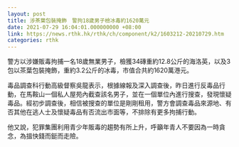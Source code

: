 ```yaml
---
layout: post
title: 涉茶葉包裝掩飾　警拘18歲男子檢冰毒約1620萬元
date: 2021-07-29 16:04:01.000000000 +08:00
link: https://news.rthk.hk/rthk/ch/component/k2/1603212-20210729.htm
categories: rthk
---
```


警方以涉嫌販毒拘捕一名18歲無業男子，檢獲34磚重約12.8公斤的海洛英，以及3包以茶葉包裝掩飾，重約3.2公斤的冰毒，市值合共約1620萬港元。

毒品調查科行動高級督察吳龍表示，根據線報及深入調查後，昨日進行反毒品行動，在馬鞍山一個私人屋苑內截查該名男子，並在一個單位內進行搜查，發現懷疑毒品。經初步調查後，相信被搜查的單位是剛剛租用，警方會調查毒品來源地、有否其他在逃人士及懷疑毒品有否流出市面等，不排除有更多拘捕行動。

他又說，犯罪集團利用青少年販毒的趨勢有所上升，呼籲年青人不要因為一時貪念，為搵快錢而鋌而走險。
